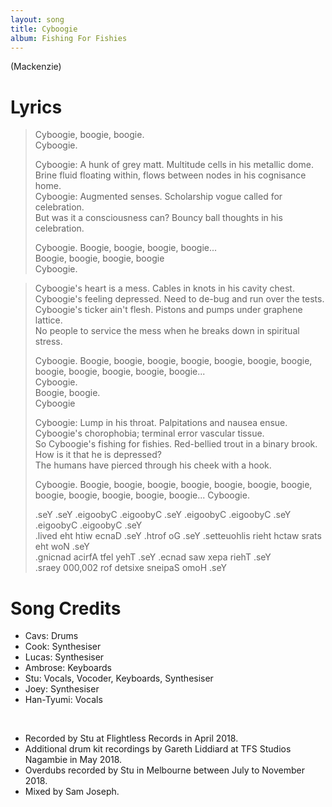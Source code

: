 ```yaml
---
layout: song
title: Cyboogie
album: Fishing For Fishies
---
```


(Mackenzie)

# Lyrics

> Cyboogie, boogie, boogie.  
> Cyboogie.  
> 
> Cyboogie: A hunk of grey matt. Multitude cells in his metallic dome.  
> Brine fluid floating within, flows between nodes in his cognisance home.  
> Cyboogie: Augmented senses. Scholarship vogue called for celebration.  
> But was it a consciousness can? Bouncy ball thoughts in his celebration.  
> 
> Cyboogie. Boogie, boogie, boogie, boogie...  
> Boogie, boogie, boogie, boogie  
> Cyboogie.  

> Cyboogie's heart is a mess. Cables in knots in his cavity chest.  
> Cyboogie's feeling depressed. Need to de-bug and run over the tests.  
> Cyboogie's ticker ain't flesh. Pistons and pumps under graphene lattice.  
> No people to service the mess when he breaks down in spiritual stress.  
> 
> Cyboogie. Boogie, boogie, boogie, boogie, boogie, boogie, boogie, boogie, boogie, boogie, boogie, boogie...  
> Cyboogie.  
> Boogie, boogie.  
> Cyboogie  
> 
> Cyboogie: Lump in his throat. Palpitations and nausea ensue.  
> Cyboogie's chorophobia; terminal error vascular tissue.  
> So Cyboogie's fishing for fishies. Red-bellied trout in a binary brook.  
> How is it that he is depressed?  
> The humans have pierced through his cheek with a hook.  
> 
> Cyboogie. Boogie, boogie, boogie, boogie, boogie, boogie, boogie, boogie, boogie, boogie, boogie, boogie... Cyboogie.  
>  
> .seY .seY .eigoobyC .eigoobyC .seY .eigoobyC .eigoobyC .seY .eigoobyC .eigoobyC .seY  
> .lived eht htiw ecnaD .seY .htrof oG .seY .setteuohlis rieht hctaw srats eht woN .seY  
> .gnicnad acirfA tfel yehT .seY .ecnad saw xepa riehT .seY  
> .sraey 000,002 rof detsixe sneipaS omoH .seY  

# Song Credits

* Cavs: Drums
* Cook: Synthesiser
* Lucas: Synthesiser
* Ambrose: Keyboards
* Stu: Vocals, Vocoder, Keyboards, Synthesiser
* Joey: Synthesiser
* Han-Tyumi: Vocals
<br>

* Recorded by Stu at Flightless Records in April 2018.
* Additional drum kit recordings by Gareth Liddiard at TFS Studios Nagambie in May 2018.
* Overdubs recorded by Stu in Melbourne between July to November 2018.
* Mixed by Sam Joseph.
